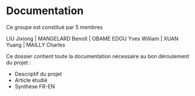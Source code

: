 # Documentation

Ce groupe est constitué par 5 membres


LIU Jixiong | MANGELARD Benoît | OBAME EDOU Yves William | XUAN Yuang | MAILLY Charles





Ce dossier contient toute la documentation nécessaire au bon déroulement du projet :

  * Descriptif du projet
  * Article étudié
  * Synthèse FR-EN
